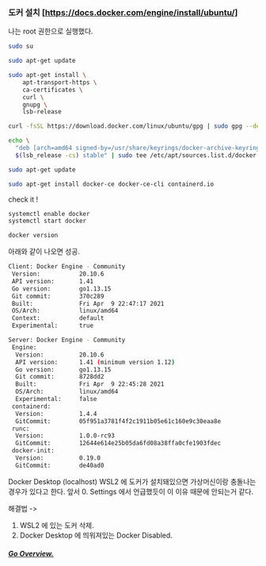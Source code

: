 ### 도커 설치 [https://docs.docker.com/engine/install/ubuntu/]

나는 root 권한으로 실행했다.
```bash
sudo su
```


```bash
sudo apt-get update

sudo apt-get install \
    apt-transport-https \
    ca-certificates \
    curl \
    gnupg \
    lsb-release

curl -fsSL https://download.docker.com/linux/ubuntu/gpg | sudo gpg --dearmor -o /usr/share/keyrings/docker-archive-keyring.gpg

echo \
  "deb [arch=amd64 signed-by=/usr/share/keyrings/docker-archive-keyring.gpg] https://download.docker.com/linux/ubuntu \
  $(lsb_release -cs) stable" | sudo tee /etc/apt/sources.list.d/docker.list > /dev/null

sudo apt-get update

sudo apt-get install docker-ce docker-ce-cli containerd.io
```


check it !
```bash
systemctl enable docker
systemctl start docker

docker version
```

아래와 같이 나오면 성공.
```bash
Client: Docker Engine - Community
 Version:           20.10.6
 API version:       1.41
 Go version:        go1.13.15
 Git commit:        370c289
 Built:             Fri Apr  9 22:47:17 2021
 OS/Arch:           linux/amd64
 Context:           default
 Experimental:      true

Server: Docker Engine - Community
 Engine:
  Version:          20.10.6
  API version:      1.41 (minimum version 1.12)
  Go version:       go1.13.15
  Git commit:       8728dd2
  Built:            Fri Apr  9 22:45:28 2021
  OS/Arch:          linux/amd64
  Experimental:     false
 containerd:
  Version:          1.4.4
  GitCommit:        05f951a3781f4f2c1911b05e61c160e9c30eaa8e
 runc:
  Version:          1.0.0-rc93
  GitCommit:        12644e614e25b05da6fd08a38ffa0cfe1903fdec
 docker-init:
  Version:          0.19.0
  GitCommit:        de40ad0
```

Docker Desktop (localhost)
WSL2 에 도커가 설치돼있으면 가상머신이랑 충돌나는 경우가 있다고 한다.
앞서 0. Settings 에서 언급했듯이 이 이유 때문에 안되는거 같다.

해결법 ->
1. WSL2 에 있는 도커 삭제.
2. Docker Desktop 에 띄워져있는 Docker Disabled.

##### [Go Overview.](https://github.com/es5es5/TIL/tree/main/kubernetes/2021-05-03)
